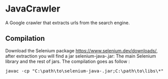 # JavaCrawler

A Google crawler that extracts urls from the search engine. 

## Compilation 
Download the Selenium package https://www.selenium.dev/downloads/, after extraction you will find a jar selenium-java-<version>.jar: The main Selenium library and the rest of jars. 
The compilation goes as follow : 

<pre>
javac -cp "C:\path\to\selenium-java-<version>.jar;C:\path\to\libs\*" GoogleCrawler.java
</pre>
